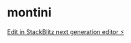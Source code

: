 # montini

[Edit in StackBlitz next generation editor ⚡️](https://stackblitz.com/~/github.com/montini12/montini)